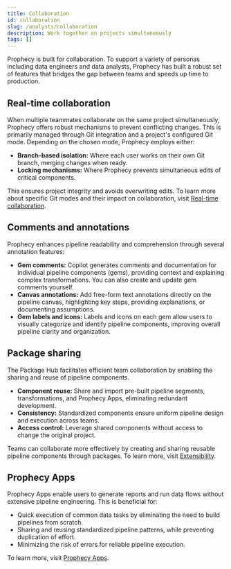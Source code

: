```yaml
---
title: Collaboration
id: collaboration
slug: /analysts/collaboration
description: Work together on projects simultaneously
tags: []
---
```


Prophecy is built for collaboration. To support a variety of personas including data engineers and data analysts, Prophecy has built a robust set of features that bridges the gap between teams and speeds up time to production.

## Real-time collaboration

When multiple teammates collaborate on the same project simultaneously, Prophecy offers robust mechanisms to prevent conflicting changes. This is primarily managed through Git integration and a project's configured Git mode. Depending on the chosen mode, Prophecy employs either:

- **Branch-based isolation:** Where each user works on their own Git branch, merging changes when ready.
- **Locking mechanisms:** Where Prophecy prevents simultaneous edits of critical components.

This ensures project integrity and avoids overwriting edits. To learn more about specific Git modes and their impact on collaboration, visit [Real-time collaboration](docs/analysts/development/collaboration/collaboration-modes.md).

## Comments and annotations

Prophecy enhances pipeline readability and comprehension through several annotation features:

- **Gem comments:** Copilot generates comments and documentation for individual pipeline components (gems), providing context and explaining complex transformations. You can also create and update gem comments yourself.
- **Canvas annotations:** Add free-form text annotations directly on the pipeline canvas, highlighting key steps, providing explanations, or documenting assumptions.
- **Gem labels and icons:** Labels and icons on each gem allow users to visually categorize and identify pipeline components, improving overall pipeline clarity and organization.

## Package sharing

The Package Hub facilitates efficient team collaboration by enabling the sharing and reuse of pipeline components.

- **Component reuse:** Share and import pre-built pipeline segments, transformations, and Prophecy Apps, eliminating redundant development.
- **Consistency:** Standardized components ensure uniform pipeline design and execution across teams.
- **Access control:** Leverage shared components without access to change the original project.

Teams can collaborate more effectively by creating and sharing reusable pipeline components through packages. To learn more, visit [Extensibility](docs/analysts/extensibility/extensibility.md).

## Prophecy Apps

Prophecy Apps enable users to generate reports and run data flows without extensive pipeline engineering. This is beneficial for:

- Quick execution of common data tasks by eliminating the need to build pipelines from scratch.
- Sharing and reusing standardized pipeline patterns, while preventing duplication of effort.
- Minimizing the risk of errors for reliable pipeline execution.

To learn more, visit [Prophecy Apps](docs/analysts/business-apps/business-apps.md).
